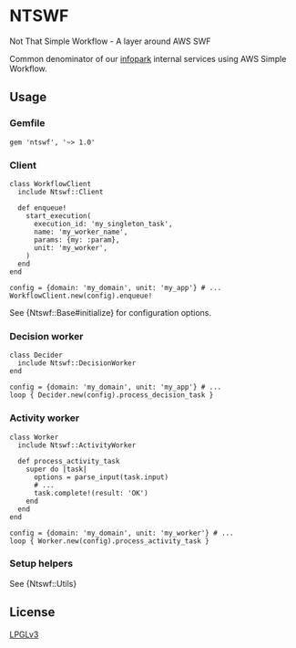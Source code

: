 NTSWF
=====

Not That Simple Workflow - A layer around AWS SWF

Common denominator of our [infopark](http://infopark.com/) internal services using
AWS Simple Workflow.

Usage
-----
### Gemfile

    gem 'ntswf', '~> 1.0'

### Client
```
class WorkflowClient
  include Ntswf::Client

  def enqueue!
    start_execution(
      execution_id: 'my_singleton_task',
      name: 'my_worker_name',
      params: {my: :param},
      unit: 'my_worker',
    )
  end
end

config = {domain: 'my_domain', unit: 'my_app'} # ...
WorkflowClient.new(config).enqueue!
```
See {Ntswf::Base#initialize} for configuration options.

### Decision worker
```
class Decider
  include Ntswf::DecisionWorker
end

config = {domain: 'my_domain', unit: 'my_app'} # ...
loop { Decider.new(config).process_decision_task }
```

### Activity worker
```
class Worker
  include Ntswf::ActivityWorker

  def process_activity_task
    super do |task|
      options = parse_input(task.input)
      # ...
      task.complete!(result: 'OK')
    end
  end
end

config = {domain: 'my_domain', unit: 'my_worker'} # ...
loop { Worker.new(config).process_activity_task }
```

### Setup helpers
See {Ntswf::Utils}

License
-------
[LPGLv3](http://www.gnu.org/licenses/lgpl-3.0.html)